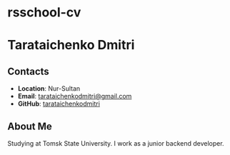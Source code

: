# rsschool-cv
# __Tarataichenko Dmitri__


## Contacts
* __Location__: Nur-Sultan
* __Email__: tarataichenkodmitri@gmail.com
* __GitHub__: [tarataichenkodmitri](https://github.com/taratichenkodmitri)

## About Me
Studying at Tomsk State University. I work as a junior backend developer.


